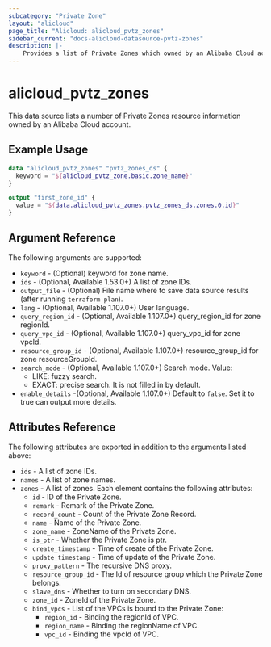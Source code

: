 ```yaml
---
subcategory: "Private Zone"
layout: "alicloud"
page_title: "Alicloud: alicloud_pvtz_zones"
sidebar_current: "docs-alicloud-datasource-pvtz-zones"
description: |-
    Provides a list of Private Zones which owned by an Alibaba Cloud account.
---
```


# alicloud\_pvtz\_zones

This data source lists a number of Private Zones resource information owned by an Alibaba Cloud account.

## Example Usage

```terraform
data "alicloud_pvtz_zones" "pvtz_zones_ds" {
  keyword = "${alicloud_pvtz_zone.basic.zone_name}"
}

output "first_zone_id" {
  value = "${data.alicloud_pvtz_zones.pvtz_zones_ds.zones.0.id}"
}
```

## Argument Reference

The following arguments are supported:

* `keyword` - (Optional) keyword for zone name.
* `ids` - (Optional, Available 1.53.0+) A list of zone IDs. 
* `output_file` - (Optional) File name where to save data source results (after running `terraform plan`).
* `lang` - (Optional, Available 1.107.0+) User language.
* `query_region_id` - (Optional, Available 1.107.0+) query_region_id for zone regionId.
* `query_vpc_id` - (Optional, Available 1.107.0+) query_vpc_id for zone vpcId.
* `resource_group_id` - (Optional, Available 1.107.0+) resource_group_id for zone resourceGroupId.
* `search_mode` - (Optional, Available 1.107.0+) Search mode. Value: 
    - LIKE: fuzzy search.
    - EXACT: precise search. It is not filled in by default.
* `enable_details` -(Optional, Available 1.107.0+) Default to `false`. Set it to true can output more details.

## Attributes Reference

The following attributes are exported in addition to the arguments listed above:

* `ids` - A list of zone IDs. 
* `names` - A list of zone names. 
* `zones` - A list of zones. Each element contains the following attributes:
  * `id` - ID of the Private Zone.
  * `remark` - Remark of the Private Zone.
  * `record_count` - Count of the Private Zone Record.
  * `name` - Name of the Private Zone.
  * `zone_name` - ZoneName of the Private Zone.
  * `is_ptr` - Whether the Private Zone is ptr.
  * `create_timestamp` - Time of create of the Private Zone.
  * `update_timestamp` - Time of update of the Private Zone.
  * `proxy_pattern` - The recursive DNS proxy.
  * `resource_group_id` - The Id of resource group which the Private Zone belongs.
  * `slave_dns` - Whether to turn on secondary DNS.
  * `zone_id` - ZoneId of the Private Zone.
  * `bind_vpcs` - List of the VPCs is bound to the Private Zone:
    * `region_id` - Binding the regionId of VPC.
    * `region_name` - Binding the regionName of VPC.
    * `vpc_id` - Binding the vpcId of VPC.
